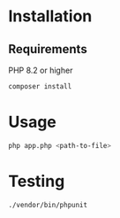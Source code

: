 # Installation

## Requirements
PHP 8.2 or higher

```bash
composer install
```

# Usage

```bash
php app.php <path-to-file>
```


# Testing

```bash
./vendor/bin/phpunit  
```